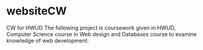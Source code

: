 # websiteCW
 CW for HWUD
 The following project is coursework given in HWUD, Computer Science course in Web design and Databases course to examine knowledge of web development.

